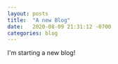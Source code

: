 ```yaml
---
layout: posts
title:  "A new Blog"
date:   2020-08-09 21:31:12 -0700
categories: blog
---
```

I'm starting a new blog!

